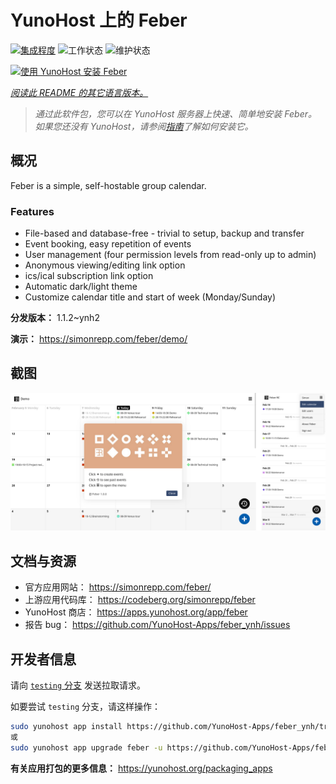 <!--
注意：此 README 由 <https://github.com/YunoHost/apps/tree/master/tools/readme_generator> 自动生成
请勿手动编辑。
-->

# YunoHost 上的 Feber

[![集成程度](https://dash.yunohost.org/integration/feber.svg)](https://ci-apps.yunohost.org/ci/apps/feber/) ![工作状态](https://ci-apps.yunohost.org/ci/badges/feber.status.svg) ![维护状态](https://ci-apps.yunohost.org/ci/badges/feber.maintain.svg)

[![使用 YunoHost 安装 Feber](https://install-app.yunohost.org/install-with-yunohost.svg)](https://install-app.yunohost.org/?app=feber)

*[阅读此 README 的其它语言版本。](./ALL_README.md)*

> *通过此软件包，您可以在 YunoHost 服务器上快速、简单地安装 Feber。*  
> *如果您还没有 YunoHost，请参阅[指南](https://yunohost.org/install)了解如何安装它。*

## 概况

Feber is a simple, self-hostable group calendar.

### Features

- File-based and database-free - trivial to setup, backup and transfer
- Event booking, easy repetition of events
- User management (four permission levels from read-only up to admin)
- Anonymous viewing/editing link option
- ics/ical subscription link option
- Automatic dark/light theme
- Customize calendar title and start of week (Monday/Sunday)


**分发版本：** 1.1.2~ynh2

**演示：** <https://simonrepp.com/feber/demo/>

## 截图

![Feber 的截图](./doc/screenshots/screenshot.png)

## 文档与资源

- 官方应用网站： <https://simonrepp.com/feber/>
- 上游应用代码库： <https://codeberg.org/simonrepp/feber>
- YunoHost 商店： <https://apps.yunohost.org/app/feber>
- 报告 bug： <https://github.com/YunoHost-Apps/feber_ynh/issues>

## 开发者信息

请向 [`testing` 分支](https://github.com/YunoHost-Apps/feber_ynh/tree/testing) 发送拉取请求。

如要尝试 `testing` 分支，请这样操作：

```bash
sudo yunohost app install https://github.com/YunoHost-Apps/feber_ynh/tree/testing --debug
或
sudo yunohost app upgrade feber -u https://github.com/YunoHost-Apps/feber_ynh/tree/testing --debug
```

**有关应用打包的更多信息：** <https://yunohost.org/packaging_apps>
